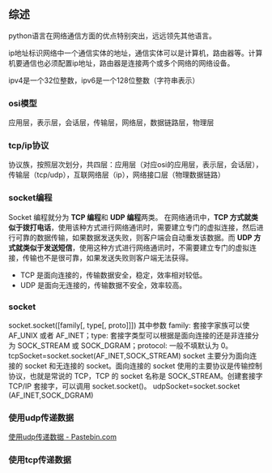 ## 综述
python语言在网络通信方面的优点特别突出，远远领先其他语言。

ip地址标识网络中一个通信实体的地址，通信实体可以是计算机，路由器等。计算机要通信也必须配置ip地址，路由器是连接两个或多个网络的网络设备。

ipv4是一个32位整数，ipv6是一个128位整数（字符串表示）


### osi模型
应用层，表示层，会话层，传输层，网络层，数据链路层，物理层

### tcp/ip协议
协议族，按照层次划分，共四层：应用层（对应osi的应用层，表示层，会话层），传输层（tcp/udp），互联网络层（ip），网络接口层（物理数据链路）

### socket编程
Socket 编程就分为 **TCP 编程**和 **UDP 编程**两类。
在网络通讯中，**TCP 方式就类似于拨打电话**，使用该种方式进行网络通讯时，需要建立专门的虚拟连接，然后进行可靠的数据传输，如果数据发送失败，则客户端会自动重发该数据。而 **UDP 方式就类似于发送短信**，使用这种方式进行网络通讯时，不需要建立专门的虚拟连接，传输也不是很可靠，如果发送失败则客户端无法获得。

- TCP 是面向连接的，传输数据安全，稳定，效率相对较低。 
- UDP 是面向无连接的，传输数据不安全，效率较高。

### socket
socket.socket([family[, type[, proto]]])
其中参数 family: 套接字家族可以使 AF_UNIX 或者 AF_INET；type: 套接字类型可以根据是面向连接的还是非连接分为 SOCK_STREAM 或 SOCK_DGRAM；protocol: 一般不填默认为 0。
tcpSocket=socket.socket(AF_INET,SOCK_STREAM)
socket 主要分为面向连接的 socket 和无连接的 socket。面向连接的 socket 使用的主要协议是传输控制协议，也就是常说的 TCP，TCP 的 socket 名称是 SOCK_STREAM。创建套接字 TCP/IP 套接字，可以调用 socket.socket()。
udpSocket=socket.socket (AF_INET,SOCK_DGRAM)


### 使用udp传递数据
[使用udp传递数据 - Pastebin.com](https://pastebin.com/UhaXnpBp)

### 使用tcp传递数据

<!--stackedit_data:
eyJoaXN0b3J5IjpbNjA2NTgzMzk4LC0xMTYyOTI2MzU4LDk2NT
k4NzA4MCwtMTc4MzkyMTgwNCwtNzkzMjczMjk1XX0=
-->